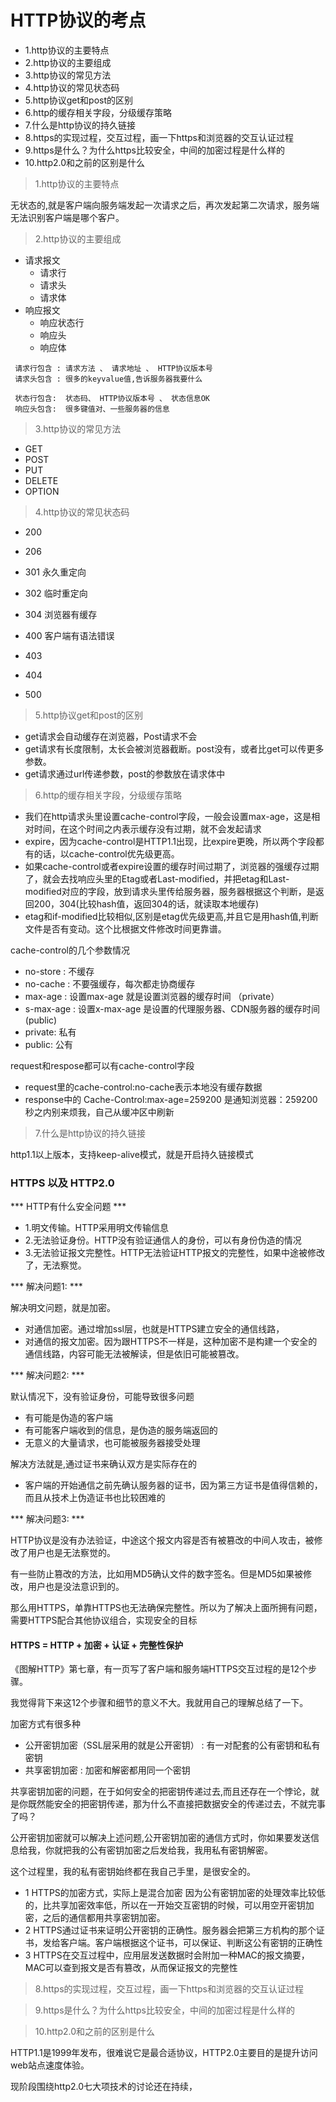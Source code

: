 # HTTP协议的考点

- 1.http协议的主要特点
- 2.http协议的主要组成
- 3.http协议的常见方法
- 4.http协议的常见状态码
- 5.http协议get和post的区别
- 6.http的缓存相关字段，分级缓存策略
- 7.什么是http协议的持久链接
- 8.https的实现过程，交互过程，画一下https和浏览器的交互认证过程
- 9.https是什么？为什么https比较安全，中间的加密过程是什么样的
- 10.http2.0和之前的区别是什么

> 1.http协议的主要特点

无状态的,就是客户端向服务端发起一次请求之后，再次发起第二次请求，服务端无法识别客户端是哪个客户。

> 2.http协议的主要组成

- 请求报文
    + 请求行
    + 请求头
    + 请求体
- 响应报文
    + 响应状态行
    + 响应头
    + 响应体

```
 请求行包含 : 请求方法 、 请求地址 、 HTTP协议版本号
 请求头包含 : 很多的keyvalue值,告诉服务器我要什么
 
 状态行包含:  状态码、 HTTP协议版本号 、 状态信息OK
 响应头包含:  很多键值对、一些服务器的信息
```

> 3.http协议的常见方法

- GET
- POST
- PUT
- DELETE
- OPTION

> 4.http协议的常见状态码

- 200
- 206

- 301 永久重定向
- 302 临时重定向
- 304 浏览器有缓存

- 400 客户端有语法错误
- 403 
- 404

- 500

> 5.http协议get和post的区别

- get请求会自动缓存在浏览器，Post请求不会
- get请求有长度限制，太长会被浏览器截断。post没有，或者比get可以传更多参数。
- get请求通过url传递参数，post的参数放在请求体中

> 6.http的缓存相关字段，分级缓存策略



- 我们在http请求头里设置cache-control字段，一般会设置max-age，这是相对时间，在这个时间之内表示缓存没有过期，就不会发起请求
- expire，因为cache-control是HTTP1.1出现，比expire更晚，所以两个字段都有的话，以cache-control优先级更高。
- 如果cache-control或者expire设置的缓存时间过期了，浏览器的强缓存过期了，就会去找响应头里的Etag或者Last-modified，并把etag和Last-modified对应的字段，放到请求头里传给服务器，服务器根据这个判断，是返回200，304(比较hash值，返回304的话，就读取本地缓存)
- etag和if-modified比较相似,区别是etag优先级更高,并且它是用hash值,判断文件是否有变动。这个比根据文件修改时间更靠谱。


cache-control的几个参数情况

- no-store :  不缓存
- no-cache : 不要强缓存，每次都走协商缓存
- max-age : 设置max-age 就是设置浏览器的缓存时间  （private）
- s-max-age : 设置x-max-age 是设置的代理服务器、CDN服务器的缓存时间(public)
- private: 私有
- public: 公有

request和respose都可以有cache-control字段

- request里的cache-control:no-cache表示本地没有缓存数据
- response中的 Cache-Control:max-age=259200 是通知浏览器：259200 秒之内别来烦我，自己从缓冲区中刷新


> 7.什么是http协议的持久链接

http1.1以上版本，支持keep-alive模式，就是开启持久链接模式


### HTTPS 以及 HTTP2.0

*** HTTP有什么安全问题 ***

- 1.明文传输。HTTP采用明文传输信息
- 2.无法验证身份。HTTP没有验证通信人的身份，可以有身份伪造的情况
- 3.无法验证报文完整性。HTTP无法验证HTTP报文的完整性，如果中途被修改了，无法察觉。

*** 解决问题1: ***

解决明文问题，就是加密。

- 对通信加密。通过增加ssl层，也就是HTTPS建立安全的通信线路，
- 对通信的报文加密。因为跟HTTPS不一样是，这种加密不是构建一个安全的通信线路，内容可能无法被解读，但是依旧可能被篡改。


*** 解决问题2: ***

默认情况下，没有验证身份，可能导致很多问题

- 有可能是伪造的客户端
- 有可能客户端收到的信息，是伪造的服务端返回的
- 无意义的大量请求，也可能被服务器接受处理

解决方法就是,通过证书来确认双方是实际存在的

- 客户端的开始通信之前先确认服务器的证书，因为第三方证书是值得信赖的，而且从技术上伪造证书也比较困难的

*** 解决问题3: ***

HTTP协议是没有办法验证，中途这个报文内容是否有被篡改的中间人攻击，被修改了用户也是无法察觉的。

有一些防止篡改的方法，比如用MD5确认文件的数字签名。但是MD5如果被修改，用户也是没法意识到的。

那么用HTTPS，单靠HTTPS也无法确保完整性。所以为了解决上面所拥有问题，需要HTTPS配合其他协议组合，实现安全的目标

#### HTTPS = HTTP +  加密 + 认证 + 完整性保护

《图解HTTP》第七章，有一页写了客户端和服务端HTTPS交互过程的是12个步骤。

我觉得背下来这12个步骤和细节的意义不大。我就用自己的理解总结了一下。


加密方式有很多种

- 公开密钥加密（SSL层采用的就是公开密钥） : 有一对配套的公有密钥和私有密钥
- 共享密钥加密 : 加密和解密都用同一个密钥

共享密钥加密的问题，在于如何安全的把密钥传递过去,而且还存在一个悖论，就是你既然能安全的把密钥传递，那为什么不直接把数据安全的传递过去，不就完事了吗？

公开密钥加密就可以解决上述问题,公开密钥加密的通信方式时，你如果要发送信息给我，你就把我的公有密钥加密之后发给我，我用私有密钥解密。

这个过程里，我的私有密钥始终都在我自己手里，是很安全的。


- 1 HTTPS的加密方式，实际上是混合加密
因为公有密钥加密的处理效率比较低的，比共享加密效率低，所以在一开始交互密钥的时候，可以用空开密钥加密，之后的通信都用共享密钥加密。
- 2 HTTPS通过证书来证明公开密钥的正确性。服务器会把第三方机构的那个证书，发给客户端。客户端根据这个证书，可以保证、判断这公有密钥的正确性        
- 3 HTTPS在交互过程中，应用层发送数据时会附加一种MAC的报文摘要，MAC可以查到报文是否有篡改，从而保证报文的完整性                                                                                                                               
                                                                                                                                        







> 8.https的实现过程，交互过程，画一下https和浏览器的交互认证过程

> 9.https是什么？为什么https比较安全，中间的加密过程是什么样的

> 10.http2.0和之前的区别是什么

HTTP1.1是1999年发布，很难说它是最合适协议，HTTP2.0主要目的是提升访问web站点速度体验。

现阶段围绕http2.0七大项技术的讨论还在持续，